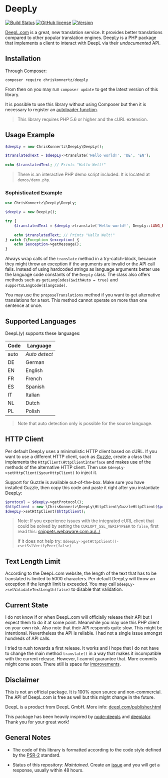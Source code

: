 # DeepLy

[![Build Status](https://img.shields.io/travis/chriskonnertz/DeepLy.svg)](https://travis-ci.org/chriskonnertz/DeepLy)
[![GitHub license](https://img.shields.io/badge/license-MIT-blue.svg)](https://raw.githubusercontent.com/chriskonnertz/deeply/master/LICENSE)
[![Version](https://img.shields.io/packagist/v/chriskonnertz/DeepLy.svg)](https://packagist.org/packages/chriskonnertz/deeply)


[DeepL.com](https://www.deepl.com/) is a great, new translation service. 
It provides better translations compared to other popular translation engines.
DeepLy is a PHP package that implements a client to interact with DeepL via their _undocumented_ API. 

## Installation

Through Composer:

```
composer require chriskonnertz/deeply
```

From then on you may run `composer update` to get the latest version of this library.

It is possible to use this library without using Composer but then it is necessary to register an 
[autoloader function](https://github.com/php-fig/fig-standards/blob/master/accepted/PSR-0.md#example-implementation).

> This library requires PHP 5.6 or higher and the cURL extension.

## Usage Example

```php
$deepLy = new ChrisKonnertz\DeepLy\DeepLy();

$translatedText = $deepLy->translate('Hello world!', 'DE', 'EN');
    
echo $translatedText; // Prints "Hallo Welt!"
```

> There is an interactive PHP demo script included. It is located at `demos/demo.php`.

### Sophisticated Example


```php
use ChrisKonnertz\DeepLy\DeepLy;

$deepLy = new DeepLy();

try {
    $translatedText = $deepLy->translate('Hello world!', DeepLy::LANG_EN, DeepLy::LANG_AUTO);
    
    echo $translatedText; // Prints "Hallo Welt!"
} catch (\Exception $exception) {
    echo $exception->getMessage();
}

```

Always wrap calls of the `translate` method in a try-catch-block, because they might throw an exception if the
arguments are invalid or the API call fails. Instead of using hardcoded strings as language arguments 
better use the language code constants of the `DeepLy` class. The class also offers methods such as
`getLangCodes($withAuto = true)` and `supportsLangCode($langCode)`. 

You may use the `proposeTranslations` method if you want to get alternative translations for a text. 
This method cannot operate on more than one sentence at once. 

## Supported Languages

DeepL(y) supports these languages:

| Code | Language      |
|------|---------------|
| auto | _Auto detect_ |
| DE   | German        |
| EN   | English       |
| FR   | French        |
| ES   | Spanish       |
| IT   | Italian       |
| NL   | Dutch         |
| PL   | Polish        |

> Note that auto detection only is possible for the source language.

## HTTP Client

Per default DeepLy uses a minimalistic HTTP client based on cURL. If you want to use a different HTTP client, 
such as [Guzzle](https://github.com/guzzle/guzzle), create a class that implements the `HttpClient\HttpClientInterface`
 and makes use of the methods of the alternative HTTP client. Then use `$deepLy->setHttpClient($yourHttpClient)`
 to inject it.
 
Support for Guzzle is available out-of-the-box. Make sure you have installed Guzzle, 
then copy this code and paste it right after you instantiate DeepLy:

```php
$protocol = $deepLy->getProtocol();
$httpClient = new \ChrisKonnertz\DeepLy\HttpClient\GuzzleHttpClient($protocol);
$deepLy->setHttpClient($httpClient);
```
 
> Note: If you experience issues with the integrated cURL client that could be solved by setting the
> `CURLOPT_SSL_VERIFYPEER` to `false`, first read this: 
> [snippets.webaware.com.au/../](https://snippets.webaware.com.au/howto/stop-turning-off-curlopt_ssl_verifypeer-and-fix-your-php-config/)
>
> If it does not help try: `$deepLy->getHttpClient()->setSslVerifyPeer(false)`

## Text Length Limit

According to the DeepL.com website, the length of the text that has to be translated is limited to 5000 characters.
Per default DeepLy will throw an exception if the length limit is exceeded. 
You may call `$deepLy->setValidateTextLength(false)` to disable that validation.

## Current State

I do not know if or when DeepL.com will officially release their API but I expect them to do it at some point. 
Meanwhile you may use this PHP client on your own risk. Also note that their API responds quite slow. This might be intentional.
Nevertheless the API is reliable. I had not a single issue amongst hundreds of API calls.

I tried to rush towards a first release. It works and I hope that I do not have to change the main method `translate()`
in a way that makes it incompatible with the current release. However, I cannot guarantee that. 
More commits might come soon. There still is space for [improvements](https://github.com/chriskonnertz/DeepLy/issues/1).

## Disclaimer

This is not an official package. It is 100% open source and non-commercial. The API of DeepL.com is free as well but this might change in the future.

DeepL is a product from DeepL GmbH. More info: [deepl.com/publisher.html](https://www.deepl.com/publisher.html)

This package has been heavily inspired by [node-deepls](https://github.com/pbrln/node-deepl)
and [deeplator](https://github.com/uinput/deeplator). Thank you for your great work!

## General Notes

* The code of this library is formatted according to the code style defined by the 
[PSR-2](https://github.com/php-fig/fig-standards/blob/master/accepted/PSR-2-coding-style-guide.md) standard.

* Status of this repository: _Maintained_. Create an [issue](https://github.com/chriskonnertz/DeepLy/issues)
and you will get a response, usually within 48 hours.
